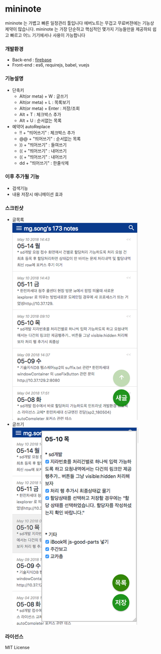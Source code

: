 # mininote
mininote 는 가볍고 빠른 일정관리 툴입니다
에버노트는 무겁고 무료버젼에는 기능상 제약이 많습니다. mininote 는 가장 단순하고 핵심적인 몇가지 기능들만을 제공하되 쉽고 빠르고 어느 기기에서나 사용이 가능합니다


### 개발환경
* Back-end : [firebase](https://firebase.google.com)
* Front-end : es6, requirejs, babel, vuejs



### 기능설명
* 단축키
  * Alt(or meta) + W : 글쓰기
  * Alt(or meta) + L : 목록보기
  * Alt(or meta) + Enter : 저장/조회
  * Alt + T : 체크박스 추가
  * Alt + U : 순서없는 목록
* 예약어 autoReplace
  * !! + "띄어쓰기" : 체크박스 추가
  * @@ + "띄어쓰기" : 순서없는 목록
  * )) + "띄어쓰기" : 들여쓰기
  * (( + "띄어쓰기" : 내어쓰기
  * (( + "띄어쓰기" : 내어쓰기
  * dd + "띄어쓰기" : 한줄삭제


### 이후 추가될 기능
* 검색기능
* 내용 저장시 애니메이션 효과


### 스크린샷
* 글목록  
![list](https://raw.githubusercontent.com/min9nim/mininote/master/image/list.png)
* 글쓰기  
![write](https://raw.githubusercontent.com/min9nim/mininote/master/image/write.png)



### 라이선스
MIT License
